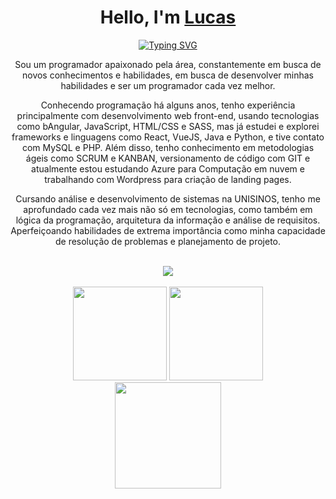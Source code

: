 <div>
    <h1 align="center">
        Hello, I'm
        <a href="https://www.linkedin.com/in/lucas-affaled/">Lucas</a>
    </h1>
<div align="center">

[![Typing SVG](https://readme-typing-svg.demolab.com?font=&weight=600&size=24&pause=1000&center=true&width=435&lines=Student;Web+Developer)](https://git.io/typing-svg)

</div>

<p align="center">
Sou um programador apaixonado pela área, constantemente em busca de novos conhecimentos e habilidades, em busca de desenvolver minhas habilidades e ser um programador cada vez melhor.
</p>

<p align="center">
Conhecendo programação há alguns anos, tenho experiência principalmente com desenvolvimento web front-end, usando tecnologias como </b>bAngular</b>, </b>JavaScript</b>, </b>HTML/CSS</b> e </b>SASS</b>, mas já estudei e explorei frameworks e linguagens como </b>React</b>, </b>VueJS</b>, </b>Java</b> e </b>Python</b>, e tive contato com </b>MySQL</b> e </b>PHP</b>. Além disso, tenho conhecimento em metodologias ágeis como </b>SCRUM</b> e </b>KANBAN</b>, versionamento de código com </b>GIT</b> e atualmente estou estudando </b>Azure</b> para Computação em nuvem e trabalhando com </b>Wordpress</b> para criação de landing pages.
</p>

<p align="center">
Cursando </b>análise e desenvolvimento de sistemas</b> na </b>UNISINOS</b>, tenho me aprofundado cada vez mais não só em tecnologias, como também em </b>lógica da programação</b>, </b>arquitetura da informação</b> e </b>análise de requisitos</b>. Aperfeiçoando habilidades de extrema importância como minha capacidade de </b>resolução de problemas</b> e </b>planejamento de projeto</b>.
</p>
<br>
<div align="center">
 <img src="https://skillicons.dev/icons?i=git,wordpress,html,css,sass,js,ts,vue,angular,react,tailwind,php,python,java,mysql" /><br>
</div>
<br>
<div align="center">
    <img height="150em" src="https://github-readme-stats.vercel.app/api?username=Affaled&count_private=true&include_all_commits=true&show_icons=true&theme=dark&hide_border=false&show_owner=true"/>
    <img height="150em" src="https://github-readme-stats.vercel.app/api/top-langs/?username=Affaled&theme=dark&hide_border=false&&layout=compact"/> <br/>
    <img  height="170"  src="https://github-readme-streak-stats.herokuapp.com/?user=Affaled&stroke=ffffff&background=171717&ring=3382ed&fire=3382ed&currStreakNum=ffffff&currStreakLabel=3382ed&sideNums=ffffff&sideLabels=ffffff&dates=ffffff&hide_border=false" />

</div>

